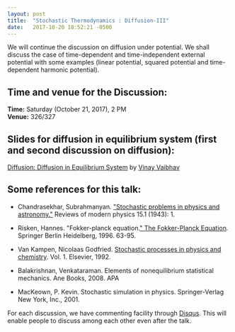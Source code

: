 ```yaml
---
layout: post
title:  "Stochastic Thermodynamics : Diffusion-III"
date:   2017-10-20 18:52:21 -0500
---
```


 

We will continue the discussion on diffusion under potential. We shall discuss the case of time-dependent and time-independent external potential with some examples (linear potential, squared potential and time-dependent harmonic potential).
  


## Time and venue for the Discussion:
**Time:** Saturday (October 21, 2017), 2 PM  
**Venue:** 326/327 



## Slides for diffusion in equilibrium system (first and second discussion on diffusion):
[Diffusion: Diffusion in Equilibrium System](https://www.imsc.res.in/~vinayv/discussion/diffusion_updated.pdf) by [Vinay Vaibhav](https://www.imsc.res.in/~vinayv/)



## Some references for this talk:

* Chandrasekhar, Subrahmanyan. ["Stochastic problems in physics and astronomy."](https://journals.aps.org/rmp/abstract/10.1103/RevModPhys.15.1) Reviews of modern physics 15.1 (1943): 1.

* Risken, Hannes. "Fokker-planck equation.[" The Fokker-Planck Equation](https://link.springer.com/chapter/10.1007/978-3-642-61544-3_4). Springer Berlin Heidelberg, 1996. 63-95.

* Van Kampen, Nicolaas Godfried. [Stochastic processes in physics and chemistry](https://books.google.co.in/books?hl=en&lr=&id=3e7XbMoJzmoC&oi=fnd&pg=PP2&dq=van+kampen+stochastic+processes+in+physics&ots=Ads9r_tdrO&sig=qm0CSshu6JUKsP9cHgkkVO_u-9g#v=onepage&q=van%20kampen%20stochastic%20processes%20in%20physics&f=false). Vol. 1. Elsevier, 1992.

* Balakrishnan, Venkataraman. Elements of nonequilibrium statistical mechanics. Ane Books, 2008.
APA	

* MacKeown, P. Kevin. Stochastic simulation in physics. Springer-Verlag New York, Inc., 2001.







For each discussion, we have commenting facility through [Disqus](https://disqus.com/). This will enable people to discuss among each other even after the talk.
